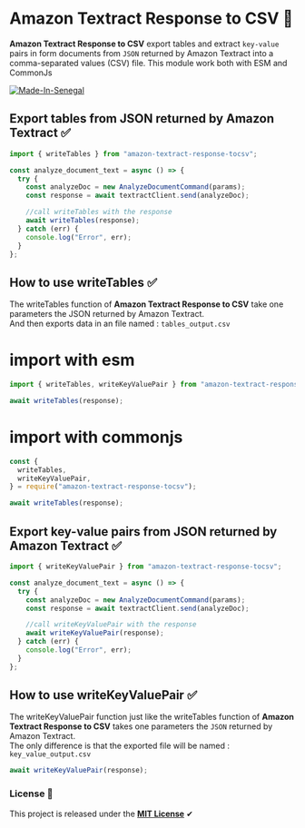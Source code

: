 # Amazon Textract Response to CSV 🧩

**Amazon Textract Response to CSV** export tables and extract `key-value` pairs in form documents from `JSON` returned by Amazon Textract into a comma-separated values (CSV) file.
This module work both with ESM and CommonJs

[![Made-In-Senegal](https://github.com/GalsenDev221/made.in.senegal/blob/master/assets/badge.svg)](https://github.com/GalsenDev221/made.in.senegal)

## Export tables from JSON returned by Amazon Textract ✅

```javascript
import { writeTables } from "amazon-textract-response-tocsv";

const analyze_document_text = async () => {
  try {
    const analyzeDoc = new AnalyzeDocumentCommand(params);
    const response = await textractClient.send(analyzeDoc);

    //call writeTables with the response
    await writeTables(response);
  } catch (err) {
    console.log("Error", err);
  }
};
```

## How to use writeTables ✅

The writeTables function of **Amazon Textract Response to CSV** take one parameters the
JSON returned by Amazon Textract.  
And then exports data in an file named : `tables_output.csv`

# import with esm

```javascript
import { writeTables, writeKeyValuePair } from "amazon-textract-response-tocsv";

await writeTables(response);
```

# import with commonjs

```javascript
const {
  writeTables,
  writeKeyValuePair,
} = require("amazon-textract-response-tocsv");

await writeTables(response);
```

## Export key-value pairs from JSON returned by Amazon Textract ✅

```javascript
import { writeKeyValuePair } from "amazon-textract-response-tocsv";

const analyze_document_text = async () => {
  try {
    const analyzeDoc = new AnalyzeDocumentCommand(params);
    const response = await textractClient.send(analyzeDoc);

    //call writeKeyValuePair with the response
    await writeKeyValuePair(response);
  } catch (err) {
    console.log("Error", err);
  }
};
```

## How to use writeKeyValuePair ✅

The writeKeyValuePair function just like the writeTables function of **Amazon Textract Response to CSV** takes one parameters the `JSON` returned by Amazon Textract.  
The only difference is that the exported file will be named : `key_value_output.csv`

```javascript
await writeKeyValuePair(response);
```

### License 🎫

This project is released under the **[MIT License](LICENSE)** ✔
